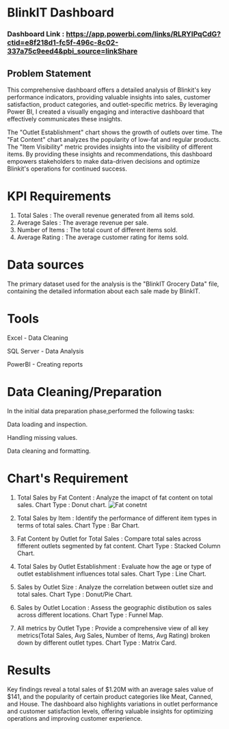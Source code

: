# BlinkIT Dashboard

### Dashboard Link : https://app.powerbi.com/links/RLRYIPqCdG?ctid=e8f218d1-fc5f-496c-8c02-337a75c9eed4&pbi_source=linkShare

## Problem Statement

This comprehensive dashboard offers a detailed analysis of Blinkit's key performance indicators, providing valuable insights into sales, customer satisfaction, product categories, and outlet-specific metrics. By leveraging Power BI, I created a visually engaging and interactive dashboard that effectively communicates these insights.

The "Outlet Establishment" chart shows the growth of outlets over time. The "Fat Content" chart analyzes the popularity of low-fat and regular products. The "Item Visibility" metric provides insights into the visibility of different items. By providing these insights and recommendations, this dashboard empowers stakeholders to make data-driven decisions and optimize Blinkit's operations for continued success.

# KPI Requirements

1. Total Sales : The overall revenue generated from all items sold.
2. Average Sales : The average revenue per sale.
3. Number of Items : The total count of different items sold.
4. Average Rating : The average customer rating for items sold.

# Data sources 

The primary dataset used for the analysis is the "BlinkIT Grocery Data" file, containing the detailed information about each sale made by BlinkIT.

# Tools

Excel - Data Cleaning

SQL Server - Data Analysis

PowerBI - Creating reports

# Data Cleaning/Preparation

In the initial data preparation phase,performed the following tasks:

Data loading and inspection.

Handling missing values.

Data cleaning and formatting.

# Chart's Requirement

1. Total Sales by Fat Content : Analyze the imapct of fat content on total sales. Chart Type : Donut chart.
![Fat conetnt](https://github.com/user-attachments/assets/ff5a63cc-8522-47fe-9fec-7506048347a7)

3. Total Sales by Item : Identify the performance of different item types in terms of total sales. Chart Type : Bar Chart.
4. Fat Content by Outlet for Total Sales : Compare total sales across fifferent outlets segmented by fat content. Chart Type : Stacked Column Chart.
5. Total Sales by Outlet Establishment : Evaluate how the age or type of outlet establishment influences total sales. Chart Type : Line Chart.
6. Sales by Outlet Size : Analyze the correlation between outlet size and total sales. Chart Type : Donut/Pie Chart.
7. Sales by Outlet Location : Assess the geographic distibution os sales across different locations. Chart Type : Funnel Map.
8. All metrics by Outlet Type : Provide a comprehensive view of all key metrics(Total Sales, Avg Sales, Number of Items, Avg Rating) broken down by different outlet types. Chart Type : Matrix Card.

# Results

Key findings reveal a total sales of $1.20M with an average sales value of $141, and the popularity of certain product categories like Meat, Canned, and House. 
The dashboard also highlights variations in outlet performance and customer satisfaction levels, offering valuable insights for optimizing operations and improving customer experience.



